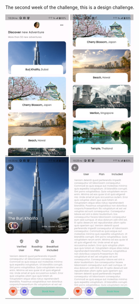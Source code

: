 The second week of the challenge, this is a design challenge.


<img src="https://github.com/IsmailAlamKhan/flutter_map_ui_challenge/blob/main/week_2/screenshots/1.png" width="200">

<img src="https://github.com/IsmailAlamKhan/flutter_map_ui_challenge/blob/main/week_2/screenshots/2.png" width="200">  

<img src="https://github.com/IsmailAlamKhan/flutter_map_ui_challenge/blob/main/week_2/screenshots/3.png" width="200">  

<img src="https://github.com/IsmailAlamKhan/flutter_map_ui_challenge/blob/main/week_2/screenshots/4.png" width="200">  
